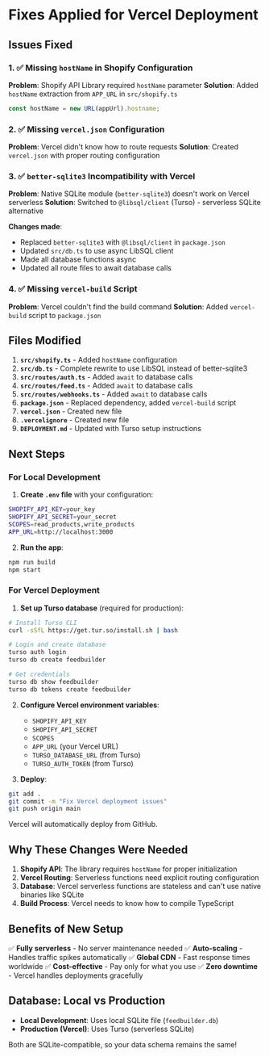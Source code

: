# Fixes Applied for Vercel Deployment

## Issues Fixed

### 1. ✅ Missing `hostName` in Shopify Configuration
**Problem**: Shopify API Library required `hostName` parameter
**Solution**: Added `hostName` extraction from `APP_URL` in `src/shopify.ts`

```typescript
const hostName = new URL(appUrl).hostname;
```

### 2. ✅ Missing `vercel.json` Configuration
**Problem**: Vercel didn't know how to route requests
**Solution**: Created `vercel.json` with proper routing configuration

### 3. ✅ `better-sqlite3` Incompatibility with Vercel
**Problem**: Native SQLite module (`better-sqlite3`) doesn't work on Vercel serverless
**Solution**: Switched to `@libsql/client` (Turso) - serverless SQLite alternative

**Changes made**:
- Replaced `better-sqlite3` with `@libsql/client` in `package.json`
- Updated `src/db.ts` to use async LibSQL client
- Made all database functions async
- Updated all route files to await database calls

### 4. ✅ Missing `vercel-build` Script
**Problem**: Vercel couldn't find the build command
**Solution**: Added `vercel-build` script to `package.json`

## Files Modified

1. **`src/shopify.ts`** - Added `hostName` configuration
2. **`src/db.ts`** - Complete rewrite to use LibSQL instead of better-sqlite3
3. **`src/routes/auth.ts`** - Added `await` to database calls
4. **`src/routes/feed.ts`** - Added `await` to database calls
5. **`src/routes/webhooks.ts`** - Added `await` to database calls
6. **`package.json`** - Replaced dependency, added `vercel-build` script
7. **`vercel.json`** - Created new file
8. **`.vercelignore`** - Created new file
9. **`DEPLOYMENT.md`** - Updated with Turso setup instructions

## Next Steps

### For Local Development

1. **Create `.env` file** with your configuration:
```bash
SHOPIFY_API_KEY=your_key
SHOPIFY_API_SECRET=your_secret
SCOPES=read_products,write_products
APP_URL=http://localhost:3000
```

2. **Run the app**:
```bash
npm run build
npm start
```

### For Vercel Deployment

1. **Set up Turso database** (required for production):
```bash
# Install Turso CLI
curl -sSfL https://get.tur.so/install.sh | bash

# Login and create database
turso auth login
turso db create feedbuilder

# Get credentials
turso db show feedbuilder
turso db tokens create feedbuilder
```

2. **Configure Vercel environment variables**:
   - `SHOPIFY_API_KEY`
   - `SHOPIFY_API_SECRET`
   - `SCOPES`
   - `APP_URL` (your Vercel URL)
   - `TURSO_DATABASE_URL` (from Turso)
   - `TURSO_AUTH_TOKEN` (from Turso)

3. **Deploy**:
```bash
git add .
git commit -m "Fix Vercel deployment issues"
git push origin main
```

Vercel will automatically deploy from GitHub.

## Why These Changes Were Needed

1. **Shopify API**: The library requires `hostName` for proper initialization
2. **Vercel Routing**: Serverless functions need explicit routing configuration
3. **Database**: Vercel serverless functions are stateless and can't use native binaries like SQLite
4. **Build Process**: Vercel needs to know how to compile TypeScript

## Benefits of New Setup

✅ **Fully serverless** - No server maintenance needed
✅ **Auto-scaling** - Handles traffic spikes automatically
✅ **Global CDN** - Fast response times worldwide
✅ **Cost-effective** - Pay only for what you use
✅ **Zero downtime** - Vercel handles deployments gracefully

## Database: Local vs Production

- **Local Development**: Uses local SQLite file (`feedbuilder.db`)
- **Production (Vercel)**: Uses Turso (serverless SQLite)

Both are SQLite-compatible, so your data schema remains the same!

